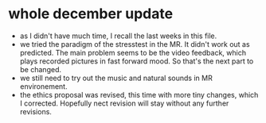 # whole december update
- as I didn't have much time, I recall the last weeks in this file.
- we tried the paradigm of the stresstest in the MR. It didn't work out as predicted. The main problem seems to be the video feedback, which plays recorded pictures in fast forward mood. So that's the next part to be changed.
- we still need to try out the music and natural sounds in MR environement.
- the ethics proposal was revised, this time with more tiny changes, which I corrected. Hopefully nect revision will stay without any further revisions.
